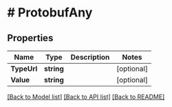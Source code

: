 # # ProtobufAny


## Properties 


Name | Type | Description | Notes
------------ | ------------- | ------------- | -------------
**TypeUrl**| **string** |   | [optional]
**Value**| **string** |   | [optional]


[[Back to Model list]](../../README.md#models) [[Back to API list]](../../README.md#endpoints) [[Back to README]](../../README.md)

